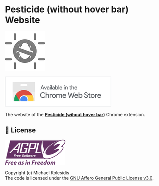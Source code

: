 # Pesticide (without hover bar) Website

![icon](./public/icon_128.png)

<a href="https://chromewebstore.google.com/detail/pesticide-without-hover-b/ibaidbcedfbojihflojeekadmebnlbpb"><img src="./public/chrome-store.png"></a>

The website of the **[Pesticide (wihout hover bar)](https://github.com/michaelkolesidis/pesticide-without-hover-bar)** Chrome extension.

## 📜 License

<a href="https://www.gnu.org/licenses/agpl-3.0.html"><img src="./public/agplv3.svg" height="80px" /></a>

Copyright (c) Michael Kolesidis  
The code is licensed under the [GNU Affero General Public License v3.0](https://www.gnu.org/licenses/agpl-3.0.html).  
